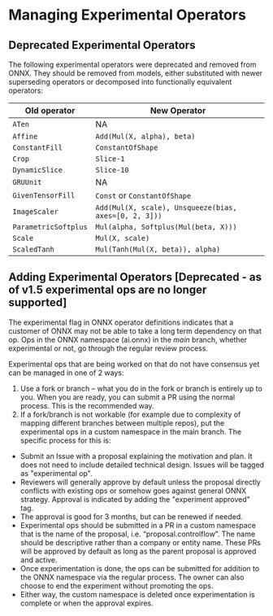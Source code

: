 <!--
Copyright (c) ONNX Project Contributors

SPDX-License-Identifier: Apache-2.0
-->

# Managing Experimental Operators

## Deprecated Experimental Operators

The following experimental operators were deprecated and removed from ONNX. They should be removed from models, either substituted with newer superseding operators or decomposed into functionally equivalent operators:

Old operator        |New Operator
--------------------|--------------------------
`ATen`              |NA
`Affine`            |`Add(Mul(X, alpha), beta)`
`ConstantFill`      |`ConstantOfShape`
`Crop`              |`Slice-1`
`DynamicSlice`      |`Slice-10`
`GRUUnit`           |NA
`GivenTensorFill`   |`Const` or `ConstantOfShape`
`ImageScaler`       |`Add(Mul(X, scale), Unsqueeze(bias, axes=[0, 2, 3]))`
`ParametricSoftplus`|`Mul(alpha, Softplus(Mul(beta, X)))`
`Scale`             |`Mul(X, scale)`
`ScaledTanh`        |`Mul(Tanh(Mul(X, beta)), alpha)`

## Adding Experimental Operators [Deprecated - as of v1.5 experimental ops are no longer supported]

The experimental flag in ONNX operator definitions indicates that a customer of ONNX may not be able to take a long term dependency on that op. Ops in the ONNX namespace (ai.onnx) in the _main_ branch, whether experimental or not, go through the regular review process.

Experimental ops that are being worked on that do not have consensus yet can be managed in one of 2 ways:

1. Use a fork or branch – what you do in the fork or branch is entirely up to you. When you are ready, you can submit a PR using the normal process. This is the recommended way.
2. If a fork/branch is not workable (for example due to complexity of mapping different branches between multiple repos), put the experimental ops in a custom namespace in the main branch.
The specific process for this is:

* Submit an Issue with a proposal explaining the motivation and plan. It does not need to include detailed technical design. Issues will be tagged as "experimental op".
* Reviewers will generally approve by default unless the proposal directly conflicts with existing ops or somehow goes against general ONNX strategy. Approval is indicated by adding the "experiment approved" tag.
* The approval is good for 3 months, but can be renewed if needed.
* Experimental ops should be submitted in a PR in a custom namespace that is the name of the proposal, i.e. “proposal.controlflow”. The name should be descriptive rather than a company or entity name. These PRs will be approved by default as long as the parent proposal is approved and active.
* Once experimentation is done, the ops can be submitted for addition to the ONNX namespace via the regular process. The owner can also choose to end the experiment without promoting the ops.
* Either way, the custom namespace is deleted once experimentation is complete or when the approval expires.

